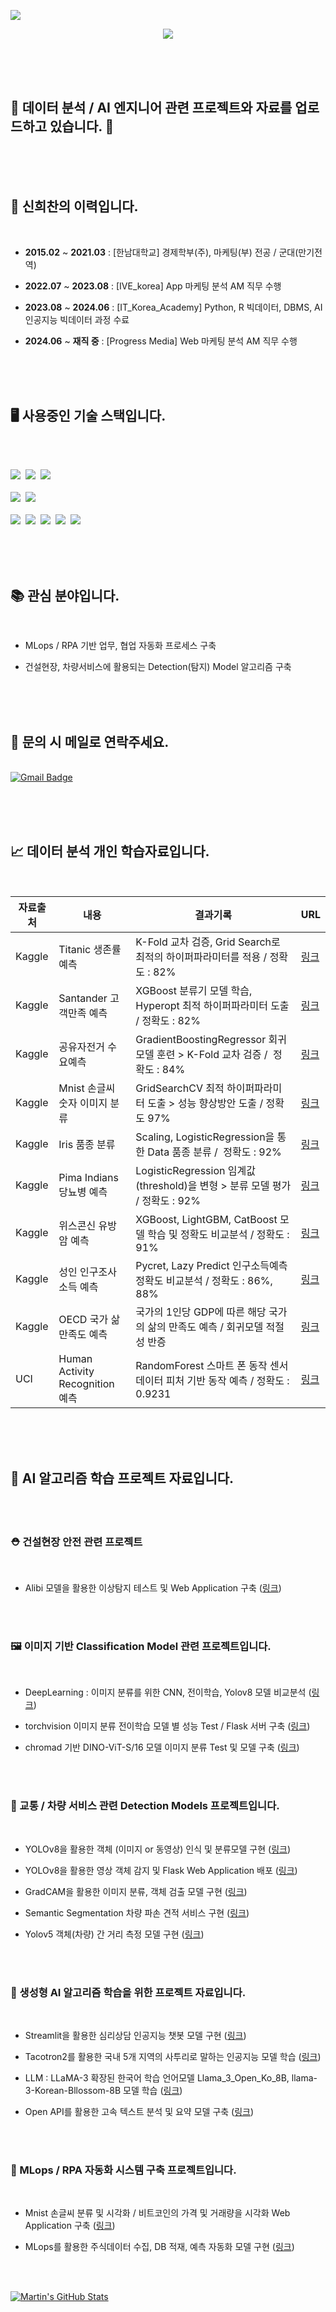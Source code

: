 ![](https://komarev.com/ghpvc/?username=sinheechan&color=lightgrey)<div align="right">
</div>

<div align="center">
  <img src="https://github.com/sinheechan/sinheechan/assets/147711497/2b2ed3fc-bf74-472e-9401-8dc09be2b116" />
</div> 

<br/><br/><br/>

<h2> 🤔 데이터 분석 / AI 엔지니어 관련 프로젝트와 자료를 업로드하고 있습니다. 🤔 </h2>

<br/><br/><br/>

<h2> 🤵 신희찬의 이력입니다. </h2>

<br/>

- **2015.02** ~ **2021.03** : [한남대학교] 경제학부(주), 마케팅(부) 전공 / 군대(만기전역)

- **2022.07** ~ **2023.08** : [IVE_korea] App 마케팅 분석 AM 직무 수행
  
- **2023.08** ~ **2024.06** : [IT_Korea_Academy] Python, R 빅데이터, DBMS, AI 인공지능 빅데이터 과정 수료

- **2024.06** ~ **재직 중** : [Progress Media] Web 마케팅 분석 AM 직무 수행

<br /><br /><br/>

<h2> 🖥️ 사용중인 기술 스택입니다. </h2>

<br /><br /> 

<div>
  <img src="https://img.shields.io/badge/python%20-%2314354C.svg?style=for-the-badge&logo=Python&logoColor=white"/>&nbsp
  <img src="https://img.shields.io/badge/MySQL-F5C300?style=for-the-badge&logo=MySQL&logoColor=black"/>&nbsp
  <img src="https://img.shields.io/badge/RStudio-007AFF?style=for-the-badge&logo=R&logoColor=white"/>&nbsp
</div>

<br />

<div>  
  <img src="https://img.shields.io/badge/looker-4285F4.svg?style=for-the-badge&logo=looker&logoColor=white"/>&nbsp
  <img src="https://img.shields.io/badge/tableau-E97627.svg?style=for-the-badge&logo=tableau&logoColor=white"/>&nbsp
</div>

<br />

<div>  
  <img src="https://img.shields.io/badge/github-181717.svg?style=for-the-badge&logo=github&logoColor=white"/>&nbsp
  <img src="https://img.shields.io/badge/dbeaver-382923.svg?style=for-the-badge&logo=dbeaver&logoColor=white"/>&nbsp
  <img src="https://img.shields.io/badge/notion-000000.svg?style=for-the-badge&logo=notion&logoColor=white"/>&nbsp
  <img src="https://img.shields.io/badge/slack-4A154B.svg?style=for-the-badge&logo=slack&logoColor=white"/>&nbsp
  <img src="https://img.shields.io/badge/googleworkspace-34A853.svg?style=for-the-badge&logo=google&logoColor=white"/>&nbsp
</div>

<br /><br /><br/>

<h2> 📚 관심 분야입니다. </h2>

<br />

<div>
  
- MLops / RPA 기반 업무, 협업 자동화 프로세스 구축

- 건설현장, 차량서비스에 활용되는 Detection(탐지) Model 알고리즘 구축
  
<br /><br /><br/>

<h2> 📩 문의 시 메일로 연락주세요. </h2>

<br/>

<div>
  <a href="mailto:gmlcks0905@gmail.com" target="_blank"> <!-- Gmail -->
  <img src="https://img.shields.io/badge/gmlcks0905%40gmail.com-c14438?style=for-the-badge&logo=Gmail&logoColor=white" alt="Gmail Badge"></a>&nbsp
  </div>


<br/><br/><br/>

<h2>📈 데이터 분석 개인 학습자료입니다.</h2>

<br/>

|자료출처|내용|결과기록|URL|
|------|---|---|-|
|Kaggle|Titanic 생존률 예측|K-Fold 교차 검증, Grid Search로 최적의 하이퍼파라미터를 적용 / 정확도 : 82%|[링크](https://github.com/sinheechan/Data_Analysis_Titanic.git)|
|Kaggle|Santander 고객만족 예측|XGBoost 분류기 모델 학습, Hyperopt 최적 하이퍼파라미터 도출 / 정확도 : 82%|[링크](https://github.com/sinheechan/Data_Analysis_Santander.git)|
|Kaggle|공유자전거 수요예측|GradientBoostingRegressor 회귀 모델 훈련 > K-Fold 교차 검증 /  정확도 : 84%|[링크](https://github.com/sinheechan/Data_Analysis_BikeSharing.git)|
|Kaggle|Mnist 손글씨 숫자 이미지 분류|GridSearchCV 최적 하이퍼파라미터 도출 > 성능 향상방안 도출 / 정확도 97%|[링크](https://github.com/sinheechan/Data_Analysis_Mnist.git)|
|Kaggle|Iris 품종 분류|Scaling, LogisticRegression을 통한 Data 품종 분류 /  정확도 : 92%|[링크](https://github.com/sinheechan/Data_analysis_IRIS.git)|
|Kaggle|Pima Indians 당뇨병 예측|LogisticRegression 임계값(threshold)을 변형 > 분류 모델 평가 / 정확도 : 92%|[링크](https://github.com/sinheechan/Data_analysis_Pima.git)|
|Kaggle|위스콘신 유방암 예측|XGBoost, LightGBM, CatBoost 모델 학습 및 정확도 비교분석 / 정확도 : 91%|[링크](https://github.com/sinheechan/Data_analysis_Wisconsin.git)|
|Kaggle|성인 인구조사 소득 예측|Pycret, Lazy Predict 인구소득예측 정확도 비교분석 / 정확도 : 86%, 88%|[링크](https://github.com/sinheechan/ML_AutoModel_test.git)|
|Kaggle|OECD 국가 삶 만족도 예측|국가의 1인당 GDP에 따른 해당 국가의 삶의 만족도 예측 / 회귀모델 적절성 반증 |[링크](https://github.com/sinheechan/Data_Analysis_OECD.git)|
|UCI|Human Activity Recognition 예측|RandomForest 스마트 폰 동작 센서데이터 피처 기반 동작 예측 / 정확도 : 0.9231 |[링크](https://github.com/sinheechan/Data_analysis_HumanActivity.git)|

<br/><br/><br/>

<h2> 🤖  AI 알고리즘 학습 프로젝트 자료입니다. </h2>

<br/><br/>

<h3> ⛑️ 건설현장 안전 관련 프로젝트 </h3>

<br/>  

- Alibi 모델을 활용한 이상탐지 테스트 및 Web Application 구축 ([링크](https://github.com/sinheechan/Outlier_Alibi_Flask.git))

<br /><br /> 

<h3> 🖼️ 이미지 기반 Classification Model 관련 프로젝트입니다. </h3>

<br /> 

- DeepLearning : 이미지 분류를 위한 CNN, 전이학습, Yolov8 모델 비교분석 ([링크](https://github.com/sinheechan/Projuct_Cls_Model_test.git))

- torchvision 이미지 분류 전이학습 모델 별 성능 Test / Flask 서버 구축 ([링크](https://github.com/sinheechan/Project_Image_cls_Flask.git))

- chromad 기반 DINO-ViT-S/16 모델 이미지 분류 Test 및 모델 구축 ([링크](https://github.com/sinheechan/chromadb_ViT_food.git))  

<br /><br />

<h3> 🚕 교통 / 차량 서비스 관련 Detection Models 프로젝트입니다. </h3>

<br/>

- YOLOv8을 활용한 객체 (이미지 or 동영상) 인식 및 분류모델 구현 ([링크](https://github.com/sinheechan/Project_Yolov8.git))
  
- YOLOv8을 활용한 영상 객체 감지 및 Flask Web Application 배포 ([링크](https://github.com/sinheechan/Project_yolov8_cls_flask.git))

- GradCAM을 활용한 이미지 분류, 객체 검출 모델 구현 ([링크](https://github.com/sinheechan/CAM_Binary-classifier.git))

- Semantic Segmentation 차량 파손 견적 서비스 구현 ([링크](https://github.com/sinheechan/Car_damage_segment.git))

- Yolov5 객체(차량) 간 거리 측정 모델 구현 ([링크](https://github.com/sinheechan/Yolov5_Car_Distance.git))

<br /><br />

<h3> 🤖 생성형 AI 알고리즘 학습을 위한 프로젝트 자료입니다. </h3>

<br/>

- Streamlit을 활용한 심리상담 인공지능 챗봇 모델 구현 ([링크](https://github.com/sinheechan/Project_Chatbot.git))

- Tacotron2를 활용한 국내 5개 지역의 사투리로 말하는 인공지능 모델 학습 ([링크](https://github.com/sinheechan/Project_TTS_STT_Flask.git))

- LLM : LLaMA-3 확장된 한국어 학습 언어모델 Llama_3_Open_Ko_8B, llama-3-Korean-Bllossom-8B 모델 학습 ([링크](https://github.com/sinheechan/LLM_Chatbot.git)) 

- Open API를 활용한 고속 텍스트 분석 및 요약 모델 구축 ([링크](https://github.com/sinheechan/Text_summarization_Translation.git))

<br/><br/>

<h3> 🧬 MLops / RPA 자동화 시스템 구축 프로젝트입니다. </h3>

<br />

- Mnist 손글씨 분류 및 시각화 / 비트코인의 가격 및 거래량을 시각화 Web Application 구축 ([링크](https://github.com/sinheechan/Project_streamlit_Webapp.git))

- MLops를 활용한 주식데이터 수집, DB 적재, 예측 자동화 모델 구현 ([링크](https://github.com/sinheechan/Project_MLops.git))

<br /><br />

<a href="https://github.com/sinheechan">
  <img align="center" src="https://github-readme-stats.vercel.app/api?username=sinheechan&show_icons=true&line_height=27&count_private=true&title_color=ffffff&text_color=c9cacc&icon_color=2bbc8a&bg_color=1d1f21" alt="Martin's GitHub Stats" />
</a>



